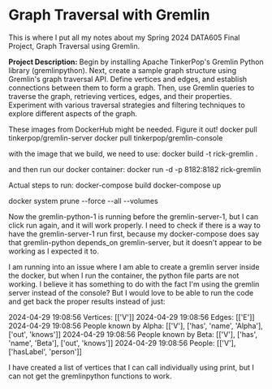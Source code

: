 # Graph Traversal with Gremlin

This is where I put all my notes about my Spring 2024 DATA605 Final Project, Graph Traversal using Gremlin.

**Project Description:** Begin by installing Apache TinkerPop's Gremlin Python library (gremlinpython). Next, create a sample graph structure using Gremlin's graph traversal API. Define vertices and edges, and establish connections between them to form a graph. Then, use Gremlin queries to traverse the graph, retrieving vertices, edges, and their properties. Experiment with various traversal strategies and filtering techniques to explore different aspects of the graph.

These images from DockerHub might be needed. Figure it out!
docker pull tinkerpop/gremlin-server
docker pull tinkerpop/gremlin-console

with the image that we build, we need to use:
docker build -t rick-gremlin .

and then run our docker container:
docker run -d -p 8182:8182 rick-gremlin

Actual steps to run:
docker-compose build
docker-compose up

docker system prune --force --all --volumes

Now the gremlin-python-1 is running before the gremlin-server-1, but I can click run again, and it will work properly. I need to check if there is a way to have the gremlin-server-1 run first, because my docker-compose does say that gremlin-python depends_on gremlin-server, but it doesn't appear to be working as I expected it to.

I am running into an issue where I am able to create a gremlin server inside the docker, but when I run the container, the python file parts are not working. I believe it has something to do with the fact I'm using the gremlin server instead of the console? But I would love to be able to run the code and get back the proper results instead of just:

2024-04-29 19:08:56 Vertices: [['V']]
2024-04-29 19:08:56 Edges: [['E']]
2024-04-29 19:08:56 People known by Alpha: [['V'], ['has', 'name', 'Alpha'], ['out', 'knows']]
2024-04-29 19:08:56 People known by Beta: [['V'], ['has', 'name', 'Beta'], ['out', 'knows']]
2024-04-29 19:08:56 People: [['V'], ['hasLabel', 'person']]

I have created a list of vertices that I can call individually using print, but I can not get the gremlinpython functions to work.